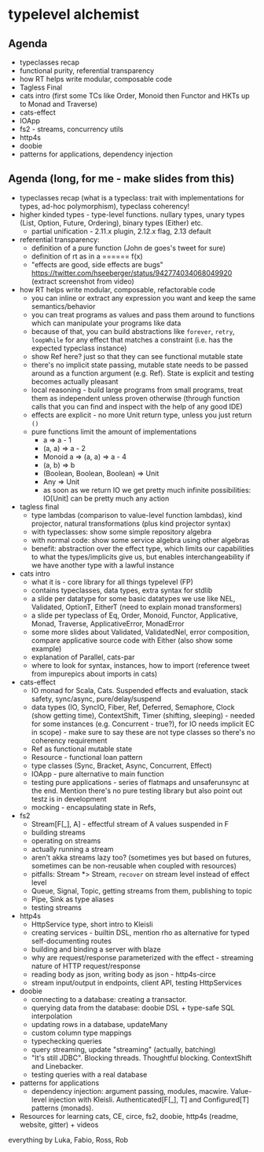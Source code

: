 # typelevel alchemist

## Agenda
- typeclasses recap
- functional purity, referential transparency
- how RT helps write modular, composable code
- Tagless Final
- cats intro (first some TCs like Order, Monoid then Functor and HKTs up to Monad and Traverse)
- cats-effect
- IOApp
- fs2 - streams, concurrency utils
- http4s
- doobie
- patterns for applications, dependency injection


## Agenda (long, for me - make slides from this)
- typeclasses recap (what is a typeclass: trait with implementations for types, ad-hoc polymorphism), typeclass coherency!
- higher kinded types - type-level functions. nullary types, unary types (List, Option, Future, Ordering), binary types (Either) etc.
  - partial unification - 2.11.x plugin, 2.12.x flag, 2.13 default
- referential transparency:
  - definition of a pure function (John de goes's tweet for sure)
  - definition of rt as in a ====== f(x)
  - "effects are good, side effects are bugs" https://twitter.com/hseeberger/status/942774034068049920 (extract screenshot from video)
- how RT helps write modular, composable, refactorable code
  - you can inline or extract any expression you want and keep the same semantics/behavior
  - you can treat programs as values and pass them around to functions which can manipulate your programs like data
  - because of that, you can build abstractions like `forever`, `retry`, `loopWhile` for any effect that matches a constraint (i.e. has the expected typeclass instance)
  - show Ref here? just so that they can see functional mutable state
  - there's no implicit state passing, mutable state needs to be passed around as a function argument (e.g. Ref). State is explicit and testing becomes actually pleasant
  - local reasoning - build large programs from small programs, treat them as independent unless proven otherwise (through function calls that you can find and inspect with the help of any good IDE)
  - effects are explicit - no more Unit return type, unless you just return `()`
  - pure functions limit the amount of implementations
    - a => a - 1
    - (a, a) => a - 2
    - Monoid a => (a, a) => a - 4
    - (a, b) => b
    - (Boolean, Boolean, Boolean) => Unit
    - Any => Unit
    - as soon as we return IO we get pretty much infinite possibilities: IO[Unit] can be pretty much any action
- tagless final
  - type lambdas (comparison to value-level function lambdas), kind projector, natural transformations (plus kind projector syntax)
  - with typeclasses: show some simple repository algebra
  - with normal code: show some service algebra using other algebras
  - benefit: abstraction over the effect type, which limits our capabilities to what the types/implicits give us, but enables interchangeability if we have another type with a lawful instance
- cats intro
  - what it is - core library for all things typelevel (FP)
  - contains typeclasses, data types, extra syntax for stdlib
  - a slide per datatype for some basic datatypes we use like NEL, Validated, OptionT, EitherT (need to explain monad transformers)
  - a slide per typeclass of Eq, Order, Monoid, Functor, Applicative, Monad, Traverse, ApplicativeError, MonadError
  - some more slides about Validated, ValidatedNel, error composition, compare applicative source code with Either (also show some example)
  - explanation of Parallel, cats-par
  - where to look for syntax, instances, how to import (reference tweet from impurepics about imports in cats)
- cats-effect
  - IO monad for Scala, Cats. Suspended effects and evaluation, stack safety, sync/async, pure/delay/suspend
  - data types (IO, SyncIO, Fiber, Ref, Deferred, Semaphore, Clock (show getting time), ContextShift, Timer (shifting, sleeping) - needed for some instances (e.g. Concurrent - true?), for IO needs implicit EC in scope) - make sure to say these are not type classes so there's no coherency requirement
  - Ref as functional mutable state
  - Resource - functional loan pattern
  - type classes (Sync, Bracket, Async, Concurrent, Effect)
  - IOApp - pure alternative to main function
  - testing pure applications - series of flatmaps and unsaferunsync at the end. Mention there's no pure testing library but also point out testz is in development
  - mocking - encapsulating state in Refs, 
- fs2
  - Stream[F[_], A] - effectful stream of A values suspended in F
  - building streams
  - operating on streams
  - actually running a stream
  - aren't akka streams lazy too? (sometimes yes but based on futures, sometimes can be non-reusable when coupled with resources)
  - pitfalls: Stream *> Stream, `recover` on stream level instead of effect level
  - Queue, Signal, Topic, getting streams from them, publishing to topic
  - Pipe, Sink as type aliases
  - testing streams
- http4s  
  - HttpService type, short intro to Kleisli
  - creating services - builtin DSL, mention rho as alternative for typed self-documenting routes 
  - building and binding a server with blaze
  - why are request/response parameterized with the effect - streaming nature of HTTP request/response
  - reading body as json, writing body as json - http4s-circe
  - stream input/output in endpoints, client API, testing HttpServices
- doobie
  - connecting to a database: creating a transactor.
  - querying data from the database: doobie DSL + type-safe SQL interpolation
  - updating rows in a database, updateMany
  - custom column type mappings
  - typechecking queries
  - query streaming, update "streaming" (actually, batching)
  - "It's still JDBC". Blocking threads. Thoughtful blocking. ContextShift and Linebacker.
  - testing queries with a real database
- patterns for applications
  - dependency injection: argument passing, modules, macwire. Value-level injection with Kleisli. Authenticated[F[_], T] and Configured[T] patterns (monads).
- Resources for learning cats, CE, circe, fs2, doobie, http4s (readme, website, gitter) + videos

everything by Luka, Fabio, Ross, Rob